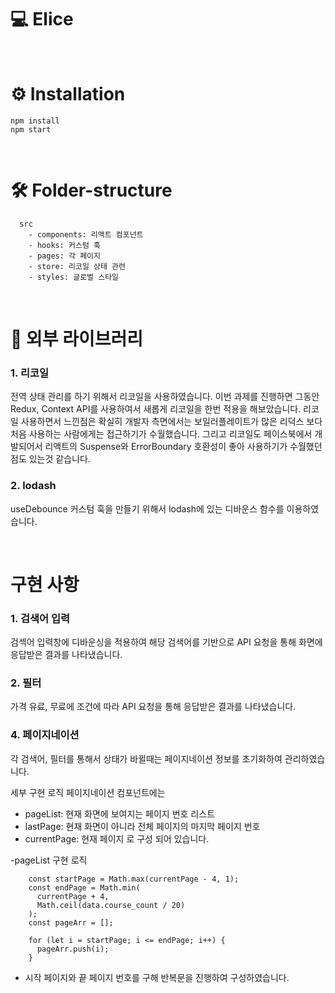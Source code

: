 
# 💻  Elice

<br>

# ⚙️ Installation

```
npm install
npm start
```

<br>

# 🛠 Folder-structure
```
  src
    - components: 리액트 컴포넌트
    - hooks: 커스텀 훅
    - pages: 각 페이지 
    - store: 리코일 상태 관련
    - styles: 글로벌 스타일
```

<br>

# 🧗 외부 라이브러리
### 1. 리코일
전역 상태 관리를 하기 위해서 리코일을 사용하였습니다. 
이번 과제를 진행하면 그동안 Redux, Context API를 사용하여서 새롭게 리코일을 한번 적용을 해보았습니다. 
리코일 사용하면서 느낀점은 확실히 개발자 측면에서는 보일러플레이트가 많은 리덕스 보다 처음 사용하는 사람에게는 접근하기가 수월했습니다. 
그리고 리코일도 페이스북에서 개발되어서 리액트의 Suspense와 ErrorBoundary 호환성이 좋아 사용하기가 수월했던점도 있는것 같습니다.

### 2. lodash
useDebounce 커스텀 훅을 만들기 위해서 lodash에 있는 디바운스 함수를 이용하였습니다.

<br>

# 구현 사항
### 1. 검색어 입력
검섹어 입력창에 디바운싱을 적용하여 해당 검색어를 기반으로 API 요청을 통해 화면에 응답받은 결과를 나타냈습니다.

### 2. 필터
가격 유료, 무료에 조건에 따라 API 요청을 통해 응답받은 결과를 나타냈습니다.

### 4. 페이지네이션
각 검색어, 필터를 통해서 상태가 바뀔때는 페이지네이션 정보를 초기화하여 관리하였습니다.

세부 구현 로직
페이지네이션 컴포넌트에는
 - pageList: 현재 화면에 보여지는 페이지 번호 리스트
 - lastPage: 현재 화면이 아니라 전체 페이지의 마지막 페이지 번호
 - currentPage: 현재 페이지 
로 구성 되어 있습니다.

-pageList 구현 로직
```
    const startPage = Math.max(currentPage - 4, 1);
    const endPage = Math.min(
      currentPage + 4,
      Math.ceil(data.course_count / 20)
    );
    const pageArr = [];

    for (let i = startPage; i <= endPage; i++) {
      pageArr.push(i);
    }

```
- 시작 페이지와 끝 페이지 번호를 구해 반복문을 진행하여 구성하였습니다.
